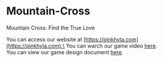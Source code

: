 # Mountain-Cross
Mountain Cross: Find the True Love

You can access our website at [https://pinkhyla.com](https://pinkhyla.com).\
You can warch our game video [here](https://youtu.be/dl-cIL7oanc).\
You can view our game design document [here](https://docs.google.com/document/d/15_1LBL96WOcAeiQWGnfChfjGUiWIYsDfaxcp7SK6QAQ/edit?usp=sharing).
